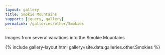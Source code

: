 ```yaml
---
layout: gallery
title: Smokie Mountains
support: [jquery, gallery]
permalink: /galleries/other/Smokies
---
```


Images from several vacations into the Smokie Mountains

{% include gallery-layout.html gallery=site.data.galleries.other.Smokies %}
